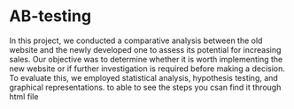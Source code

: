 # AB-testing
In this project, we conducted a comparative analysis between the old website and the newly developed one to assess its potential for increasing sales. Our objective was to determine whether it is worth implementing the new website or if further investigation is required before making a decision. To evaluate this, we employed statistical analysis, hypothesis testing, and graphical representations.
to able to see the steps you csan find it through html file
